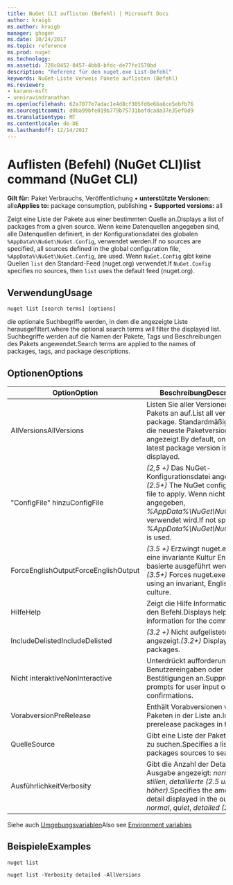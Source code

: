 ```yaml
---
title: NuGet CLI auflisten (Befehl) | Microsoft Docs
author: kraigb
ms.author: kraigb
manager: ghogen
ms.date: 10/24/2017
ms.topic: reference
ms.prod: nuget
ms.technology: 
ms.assetid: 728c8452-0457-4bb8-bfdc-de77fe1570bd
description: "Referenz für den nuget.exe List-Befehl"
keywords: NuGet-Liste Verweis Pakete auflisten (Befehl)
ms.reviewer:
- karann-msft
- unniravindranathan
ms.openlocfilehash: 62a7077e7adac1e4d8cf305fd6e66a6ce5ebfb76
ms.sourcegitcommit: d0ba99bfe019b779b75731bafdca8a37e35ef0d9
ms.translationtype: MT
ms.contentlocale: de-DE
ms.lasthandoff: 12/14/2017
---
```

# <a name="list-command-nuget-cli"></a><span data-ttu-id="ab9d7-104">Auflisten (Befehl) (NuGet CLI)</span><span class="sxs-lookup"><span data-stu-id="ab9d7-104">list command (NuGet CLI)</span></span>

<span data-ttu-id="ab9d7-105">**Gilt für:** Paket Verbrauchs, Veröffentlichung &bullet; **unterstützte Versionen:** alle</span><span class="sxs-lookup"><span data-stu-id="ab9d7-105">**Applies to:** package consumption, publishing &bullet; **Supported versions:** all</span></span>

<span data-ttu-id="ab9d7-106">Zeigt eine Liste der Pakete aus einer bestimmten Quelle an.</span><span class="sxs-lookup"><span data-stu-id="ab9d7-106">Displays a list of packages from a given source.</span></span> <span data-ttu-id="ab9d7-107">Wenn keine Datenquellen angegeben sind, alle Datenquellen definiert, in der Konfigurationsdatei des globalen `%AppData%\NuGet\NuGet.Config`, verwendet werden.</span><span class="sxs-lookup"><span data-stu-id="ab9d7-107">If no sources are specified, all sources defined in the global configuration file, `%AppData%\NuGet\NuGet.Config`, are used.</span></span> <span data-ttu-id="ab9d7-108">Wenn `NuGet.Config` gibt keine Quellen `list` den Standard-Feed (nuget.org) verwendet.</span><span class="sxs-lookup"><span data-stu-id="ab9d7-108">If `NuGet.Config` specifies no sources, then `list` uses the default feed (nuget.org).</span></span>

## <a name="usage"></a><span data-ttu-id="ab9d7-109">Verwendung</span><span class="sxs-lookup"><span data-stu-id="ab9d7-109">Usage</span></span>

```
nuget list [search terms] [options]
```

<span data-ttu-id="ab9d7-110">die optionale Suchbegriffe werden, in dem die angezeigte Liste herausgefiltert.</span><span class="sxs-lookup"><span data-stu-id="ab9d7-110">where the optional search terms will filter the displayed list.</span></span> <span data-ttu-id="ab9d7-111">Suchbegriffe werden auf die Namen der Pakete, Tags und Beschreibungen des Pakets angewendet.</span><span class="sxs-lookup"><span data-stu-id="ab9d7-111">Search terms are applied to the names of packages, tags, and package descriptions.</span></span>

## <a name="options"></a><span data-ttu-id="ab9d7-112">Optionen</span><span class="sxs-lookup"><span data-stu-id="ab9d7-112">Options</span></span>
| <span data-ttu-id="ab9d7-113">Option</span><span class="sxs-lookup"><span data-stu-id="ab9d7-113">Option</span></span> | <span data-ttu-id="ab9d7-114">Beschreibung</span><span class="sxs-lookup"><span data-stu-id="ab9d7-114">Description</span></span> |
| --- | --- |
| <span data-ttu-id="ab9d7-115">AllVersions</span><span class="sxs-lookup"><span data-stu-id="ab9d7-115">AllVersions</span></span> | <span data-ttu-id="ab9d7-116">Listen Sie aller Versionen eines Pakets an auf.</span><span class="sxs-lookup"><span data-stu-id="ab9d7-116">List all versions of a package.</span></span> <span data-ttu-id="ab9d7-117">Standardmäßig wird nur die neueste Paketversion angezeigt.</span><span class="sxs-lookup"><span data-stu-id="ab9d7-117">By default, only the latest package version is displayed.</span></span> |
| <span data-ttu-id="ab9d7-118">"ConfigFile" hinzu</span><span class="sxs-lookup"><span data-stu-id="ab9d7-118">ConfigFile</span></span> | <span data-ttu-id="ab9d7-119">*(2,5 +)*  Das NuGet-Konfigurationsdatei angewendet.</span><span class="sxs-lookup"><span data-stu-id="ab9d7-119">*(2.5+)* The NuGet configuration file to apply.</span></span> <span data-ttu-id="ab9d7-120">Wenn nicht angegeben, *%AppData%\NuGet\NuGet.Config* verwendet wird.</span><span class="sxs-lookup"><span data-stu-id="ab9d7-120">If not specified, *%AppData%\NuGet\NuGet.Config* is used.</span></span> |
| <span data-ttu-id="ab9d7-121">ForceEnglishOutput</span><span class="sxs-lookup"><span data-stu-id="ab9d7-121">ForceEnglishOutput</span></span> | <span data-ttu-id="ab9d7-122">*(3.5 +)*  Erzwingt nuget.exe über eine invariante Kultur Englisch-basierte ausgeführt werden.</span><span class="sxs-lookup"><span data-stu-id="ab9d7-122">*(3.5+)* Forces nuget.exe to run using an invariant, English-based culture.</span></span> |
| <span data-ttu-id="ab9d7-123">Hilfe</span><span class="sxs-lookup"><span data-stu-id="ab9d7-123">Help</span></span> | <span data-ttu-id="ab9d7-124">Zeigt die Hilfe Informationen für den Befehl.</span><span class="sxs-lookup"><span data-stu-id="ab9d7-124">Displays help information for the command.</span></span> |
| <span data-ttu-id="ab9d7-125">IncludeDelisted</span><span class="sxs-lookup"><span data-stu-id="ab9d7-125">IncludeDelisted</span></span> | <span data-ttu-id="ab9d7-126">*(3.2 +)*  Nicht aufgelistete Pakete angezeigt.</span><span class="sxs-lookup"><span data-stu-id="ab9d7-126">*(3.2+)* Display unlisted packages.</span></span> |
| <span data-ttu-id="ab9d7-127">Nicht interaktive</span><span class="sxs-lookup"><span data-stu-id="ab9d7-127">NonInteractive</span></span> | <span data-ttu-id="ab9d7-128">Unterdrückt aufforderungen für Benutzereingaben oder Bestätigungen an.</span><span class="sxs-lookup"><span data-stu-id="ab9d7-128">Suppresses prompts for user input or confirmations.</span></span> |
| <span data-ttu-id="ab9d7-129">Vorabversion</span><span class="sxs-lookup"><span data-stu-id="ab9d7-129">PreRelease</span></span> | <span data-ttu-id="ab9d7-130">Enthält Vorabversionen von Paketen in der Liste an.</span><span class="sxs-lookup"><span data-stu-id="ab9d7-130">Includes prerelease packages in the list.</span></span> |
| <span data-ttu-id="ab9d7-131">Quelle</span><span class="sxs-lookup"><span data-stu-id="ab9d7-131">Source</span></span> | <span data-ttu-id="ab9d7-132">Gibt eine Liste der Pakete Quellen zu suchen.</span><span class="sxs-lookup"><span data-stu-id="ab9d7-132">Specifies a list of packages sources to search.</span></span> |
| <span data-ttu-id="ab9d7-133">Ausführlichkeit</span><span class="sxs-lookup"><span data-stu-id="ab9d7-133">Verbosity</span></span> | <span data-ttu-id="ab9d7-134">Gibt die Anzahl der Details in der Ausgabe angezeigt: *normalen*, *stillen*, *detaillierte (2.5 und höher)*.</span><span class="sxs-lookup"><span data-stu-id="ab9d7-134">Specifies the amount of detail displayed in the output: *normal*, *quiet*, *detailed (2.5+)*.</span></span> |

<span data-ttu-id="ab9d7-135">Siehe auch [Umgebungsvariablen](cli-ref-environment-variables.md)</span><span class="sxs-lookup"><span data-stu-id="ab9d7-135">Also see [Environment variables](cli-ref-environment-variables.md)</span></span>

## <a name="examples"></a><span data-ttu-id="ab9d7-136">Beispiele</span><span class="sxs-lookup"><span data-stu-id="ab9d7-136">Examples</span></span>

```
nuget list

nuget list -Verbosity detailed -AllVersions
```
